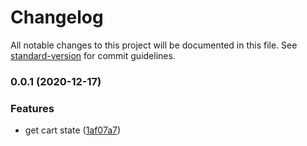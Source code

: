 # Changelog

All notable changes to this project will be documented in this file. See [standard-version](https://github.com/conventional-changelog/standard-version) for commit guidelines.

### 0.0.1 (2020-12-17)


### Features

* get cart state ([1af07a7](https://github.com/hayes0724/shopify-cart-fetch/commit/1af07a7947a644084faa1cbd6a169a1f8daee054))
